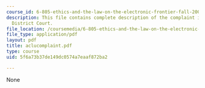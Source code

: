 ```yaml
---
course_id: 6-805-ethics-and-the-law-on-the-electronic-frontier-fall-2005
description: This file contains complete description of the complaint in United States
  District Court.
file_location: /coursemedia/6-805-ethics-and-the-law-on-the-electronic-frontier-fall-2005/5f6a73b37de149dc0574a7eaaf872ba2_aclucomplaint.pdf
file_type: application/pdf
layout: pdf
title: aclucomplaint.pdf
type: course
uid: 5f6a73b37de149dc0574a7eaaf872ba2

---
```

None